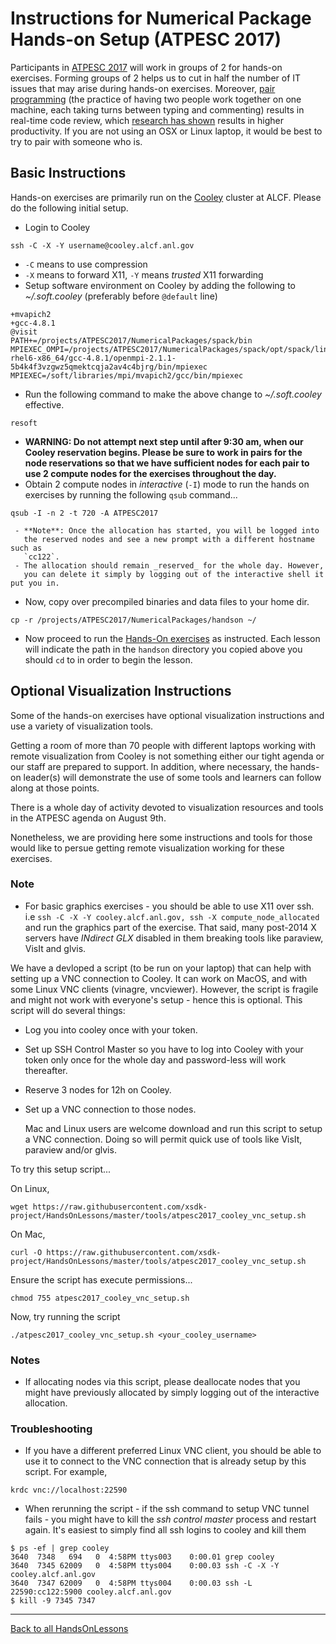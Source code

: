 
# Instructions for Numerical Package Hands-on Setup (ATPESC 2017)

Participants in [ATPESC 2017](https://extremecomputingtraining.anl.gov) will work in groups of 2 for hands-on exercises.  Forming groups of 2 helps us to cut in half the number of IT issues that may arise during hands-on exercises.  Moreover, [pair programming](https://en.wikipedia.org/wiki/Pair_programming) (the practice of having two people work together on one machine, each taking turns between typing and commenting) results in real-time code review, which [research has shown](http://www.sciencedirect.com/science/article/pii/S0950584909000123) results in higher productivity. If you are not using an OSX or Linux laptop, it would be best to try to pair with someone who is.  

## Basic Instructions

Hands-on exercises are primarily run on the [Cooley](https://www.alcf.anl.gov/user-guides/cooley) cluster at ALCF. Please do the following initial setup.

 - Login to Cooley
```
ssh -C -X -Y username@cooley.alcf.anl.gov
```
   - `-C` means to use compression
   - `-X` means to forward X11, `-Y` means _trusted_ X11 forwarding
 - Setup software environment on Cooley by adding the following to  _~/.soft.cooley_ (preferably before `@default` line)
```
+mvapich2
+gcc-4.8.1
@visit
PATH+=/projects/ATPESC2017/NumericalPackages/spack/bin
MPIEXEC_OMPI=/projects/ATPESC2017/NumericalPackages/spack/opt/spack/linux-rhel6-x86_64/gcc-4.8.1/openmpi-2.1.1-5b4k4f3vzgwz5qmektcqja2av4c4bjrg/bin/mpiexec
MPIEXEC=/soft/libraries/mpi/mvapich2/gcc/bin/mpiexec
```
  - Run the following command to make the above change to _~/.soft.cooley_ effective.
```
resoft
```
  - **WARNING: Do not attempt next step until after 9:30 am, when our Cooley reservation begins.  Please be sure to work in pairs for the node reservations so that we have sufficient nodes for each pair to use 2 compute nodes for the exercises throughout the day.**
  - Obtain 2 compute nodes in _interactive_ (`-I`) mode to run the hands on exercises by running the following `qsub` command...
```
qsub -I -n 2 -t 720 -A ATPESC2017
```
     - **Note**: Once the allocation has started, you will be logged into
       the reserved nodes and see a new prompt with a different hostname such as
       `cc122`.
     - The allocation should remain _reserved_ for the whole day. However,
       you can delete it simply by logging out of the interactive shell it put you in.
   - Now, copy over precompiled binaries and data files to your home dir.
```
cp -r /projects/ATPESC2017/NumericalPackages/handson ~/
```
   - Now proceed to run the [Hands-On exercises](lessons.md) as instructed. Each lesson will
     indicate the path in the `handson` directory you copied above you should
     `cd` to in order to begin the lesson.

## Optional Visualization Instructions

Some of the hands-on exercises have optional visualization instructions
and use a variety of visualization tools.

Getting a room of more than 70 people with different laptops working with
remote visualization from Cooley is not something either our tight agenda or
our staff are prepared to support. In addition, where necessary, the hands-on
leader(s) will demonstrate the use of some tools and learners can follow 
along at those points.

There is a whole day of activity devoted to visualization resources and
tools in the ATPESC agenda on August 9th.

Nonetheless, we are providing here some instructions and tools for those
would like to persue getting remote visualization working for these
exercises.

### Note
  - For basic graphics exercises - you should be able to use X11 over ssh.
    i.e `ssh -C -X -Y cooley.alcf.anl.gov, ssh -X compute_node_allocated`
    and run the graphics part of the exercise. That said, many post-2014
    X servers have _INdirect GLX_ disabled in them breaking tools like
    paraview, VisIt and glvis.

We have a devloped a script (to be run on your laptop) that can help with
setting up a VNC connection to Cooley. It can work on MacOS, and with some
Linux VNC clients (vinagre, vncviewer). However, the script is fragile and
might not work with everyone's setup - hence this is optional. This script
will do several things:

 - Log you into cooley once with your token.
 - Set up SSH Control Master so you have to log into Cooley with your token only once for the whole day and password-less will work thereafter.
 - Reserve 3 nodes for 12h on Cooley.
 - Set up a VNC connection to those nodes.

   Mac and Linux users are welcome download and run this script to
   setup a VNC connection. Doing so will permit quick use of tools
   like VisIt, paraview and/or glvis. 

To try this setup script...

On Linux,
```
wget https://raw.githubusercontent.com/xsdk-project/HandsOnLessons/master/tools/atpesc2017_cooley_vnc_setup.sh
```

On Mac,

```
curl -O https://raw.githubusercontent.com/xsdk-project/HandsOnLessons/master/tools/atpesc2017_cooley_vnc_setup.sh
```

Ensure the script has execute permissions...
```
chmod 755 atpesc2017_cooley_vnc_setup.sh
```

Now, try running the script

```
./atpesc2017_cooley_vnc_setup.sh <your_cooley_username>
```

### Notes
  - If allocating nodes via this script, please deallocate nodes that you might have previously allocated
    by simply logging out of the interactive allocation.

### Troubleshooting
  - If you have a different preferred Linux VNC client, you should be able to use it to connect to the VNC connection that is already setup by this script. For example,
```
krdc vnc://localhost:22590
```
  - When rerunning the script - if the ssh command to setup VNC tunnel fails - you
    might have to kill the _ssh control master_ process and restart again. It's easiest
    to simply find all ssh logins to cooley and kill them
```
$ ps -ef | grep cooley
3640  7348   694   0  4:58PM ttys003    0:00.01 grep cooley
3640  7345 62009   0  4:58PM ttys004    0:00.03 ssh -C -X -Y cooley.alcf.anl.gov
3640  7347 62009   0  4:58PM ttys004    0:00.03 ssh -L 22590:cc122:5900 cooley.alcf.anl.gov
$ kill -9 7345 7347
```

---

[Back to all HandsOnLessons](lessons.md)
